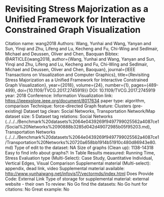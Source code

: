 # Revisiting Stress Majorization as a Unified Framework for Interactive Constrained Graph Visualization

Citation name: wang2018
Authors: Wang, Yunhai and Wang, Yanyan and Sun, Yinqi and Zhu, Lifeng and Lu, Kecheng and Fu, Chi-Wing and Sedlmair, Michael and Deussen, Oliver and Chen, Baoquan
Bibtex: @ARTICLE{wang2018,
author={Wang, Yunhai and Wang, Yanyan and Sun, Yinqi and Zhu, Lifeng and Lu, Kecheng and Fu, Chi-Wing and Sedlmair, Michael and Deussen, Oliver and Chen, Baoquan},
journal={IEEE Transactions on Visualization and Computer Graphics},
title={Revisiting Stress Majorization as a Unified Framework for Interactive Constrained Graph Visualization},
year={2018},
volume={24},
number={1},
pages={489-499},
doi={10.1109/TVCG.2017.2745919}}
DOI: 10.1109/TVCG.2017.2745919
year: 2018
Conference: Information Visualization
link: https://ieeexplore.ieee.org/document/8017634
paper type: algorithm, comparison
Technique: force-directed
Graph feature: Clusters (pre-existing)
Dataset tag clean: Social Networks, Transportation Network/Map
dataset size: 5
Dataset tag relations: Social Networks (../../../Benchmark%20datasets%2064e0439269f9497799025562a4087ce1/Social%20Networks%2090888b3285d042d49072985b05f95203.md), Transportation Networks (../../../Benchmark%20datasets%2064e0439269f9497799025562a4087ce1/Transportation%20Networks%20720a658bb1914b51910c480d86943e80.md)
Type of edit to the dataset: NA
Size of graphs (Clean up): 1138-14318
Easy to find info about graphs?: In Table
Results measured: Running Time, Stress
Evaluation type (Multi-Select): Case Study, Quantitative Individual, Vertical Edges, Visual Comparison
Supplemental material (Multi-select): appendix, dead link, video
Supplemental material available: http://www.yunhaiwang.net/infovis17/vectormds/index.html
Does Provide Code: External Link
Type of storage for supplemental material: external website - their own
To review: No
Go find the datasets: No
Go hunt for citations: No
Great example: No